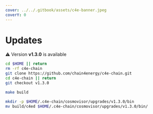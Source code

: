 ```yaml
---
cover: ../../.gitbook/assets/c4e-banner.jpeg
coverY: 0
---
```


# Updates

⚠️ Version **v1.3.0** is available

```bash
cd $HOME || return
rm -rf c4e-chain
git clone https://github.com/chain4energy/c4e-chain.git
cd c4e-chain || return
git checkout v1.3.0

make build

mkdir -p $HOME/.c4e-chain/cosmovisor/upgrades/v1.3.0/bin
mv build/c4ed $HOME/.c4e-chain/cosmovisor/upgrades/v1.3.0/bin/
```
